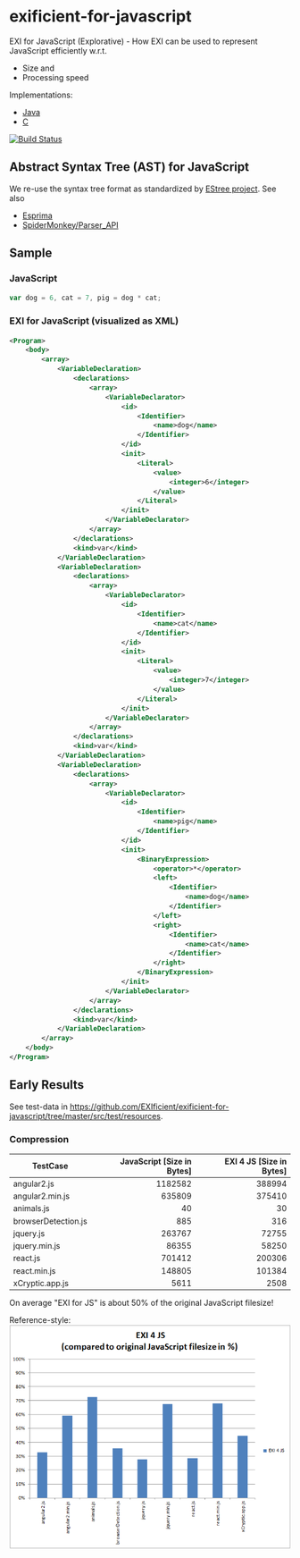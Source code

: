 # exificient-for-javascript

EXI for JavaScript (Explorative) - How EXI can be used to represent JavaScript efficiently w.r.t.

* Size and
* Processing speed


Implementations:
* [Java](https://github.com/EXIficient/exificient-for-javascript/tree/master/src/main/java/) 
* [C](https://github.com/EXIficient/exificient-for-javascript/tree/master/src/main/c/) 


[![Build Status](https://travis-ci.org/EXIficient/exificient-for-css.svg?branch=master)](https://travis-ci.org/EXIficient/exificient-for-javascript)

## Abstract Syntax Tree (AST) for JavaScript

We re-use the syntax tree format as standardized by [EStree project](https://github.com/estree/estree). See also
* [Esprima](http://esprima.org/)
* [SpiderMonkey/Parser_API](https://developer.mozilla.org/en-US/docs/Mozilla/Projects/SpiderMonkey/Parser_API)

## Sample

### JavaScript

```javascript
var dog = 6, cat = 7, pig = dog * cat;
```

### EXI for JavaScript (visualized as XML)

```xml
<Program>
    <body>
        <array>
            <VariableDeclaration>
                <declarations>
                    <array>
                        <VariableDeclarator>
                            <id>
                                <Identifier>
                                    <name>dog</name>
                                </Identifier>
                            </id>
                            <init>
                                <Literal>
                                    <value>
                                        <integer>6</integer>
                                    </value>
                                </Literal>
                            </init>
                        </VariableDeclarator>
                    </array>
                </declarations>
                <kind>var</kind>
            </VariableDeclaration>
            <VariableDeclaration>
                <declarations>
                    <array>
                        <VariableDeclarator>
                            <id>
                                <Identifier>
                                    <name>cat</name>
                                </Identifier>
                            </id>
                            <init>
                                <Literal>
                                    <value>
                                        <integer>7</integer>
                                    </value>
                                </Literal>
                            </init>
                        </VariableDeclarator>
                    </array>
                </declarations>
                <kind>var</kind>
            </VariableDeclaration>
            <VariableDeclaration>
                <declarations>
                    <array>
                        <VariableDeclarator>
                            <id>
                                <Identifier>
                                    <name>pig</name>
                                </Identifier>
                            </id>
                            <init>
                                <BinaryExpression>
                                    <operator>*</operator>
                                    <left>
                                        <Identifier>
                                            <name>dog</name>
                                        </Identifier>
                                    </left>
                                    <right>
                                        <Identifier>
                                            <name>cat</name>
                                        </Identifier>
                                    </right>
                                </BinaryExpression>
                            </init>
                        </VariableDeclarator>
                    </array>
                </declarations>
                <kind>var</kind>
            </VariableDeclaration>
        </array>
    </body>
</Program>
```

## Early Results

See test-data in https://github.com/EXIficient/exificient-for-javascript/tree/master/src/test/resources.

### Compression


| TestCase     | JavaScript [Size in Bytes]  | EXI 4 JS [Size in Bytes]  |
| ------------- | -------------:| -----:|
| angular2.js     | 1182582 | 388994 |
| angular2.min.js | 635809 | 375410 |
|animals.js | 40 | 30 |
| browserDetection.js | 885 | 316 |
|  jquery.js | 263767 |72755 |
| jquery.min.js | 86355 | 58250 |
| react.js |  701412 | 200306 |
| react.min.js | 148805 | 101384 |
| xCryptic.app.js |5611 | 2508

On average "EXI for JS" is about 50% of the original JavaScript filesize!

Reference-style: 
![Compression Figure](compression.png)